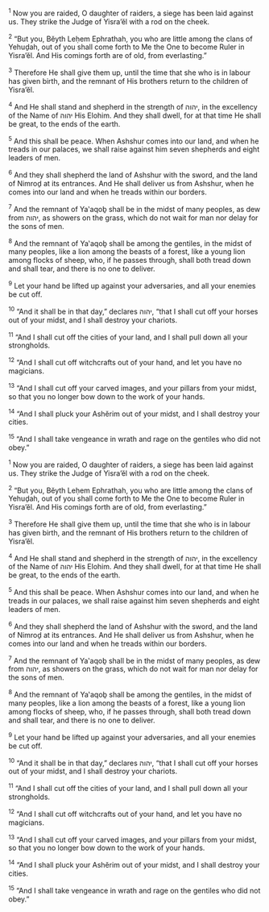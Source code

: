 <sup>1</sup> Now you are raided, O daughter of raiders, a siege has been laid against us. They strike the Judge of Yisra’ĕl with a rod on the cheek.

<sup>2</sup> “But you, Bĕyth Leḥem Ephrathah, you who are little among the clans of Yehuḏah, out of you shall come forth to Me the One to become Ruler in Yisra’ĕl. And His comings forth are of old, from everlasting.”

<sup>3</sup> Therefore He shall give them up, until the time that she who is in labour has given birth, and the remnant of His brothers return to the children of Yisra’ĕl.

<sup>4</sup> And He shall stand and shepherd in the strength of יהוה, in the excellency of the Name of יהוה His Elohim. And they shall dwell, for at that time He shall be great, to the ends of the earth.

<sup>5</sup> And this shall be peace. When Ashshur comes into our land, and when he treads in our palaces, we shall raise against him seven shepherds and eight leaders of men.

<sup>6</sup> And they shall shepherd the land of Ashshur with the sword, and the land of Nimroḏ at its entrances. And He shall deliver us from Ashshur, when he comes into our land and when he treads within our borders.

<sup>7</sup> And the remnant of Ya‛aqoḇ shall be in the midst of many peoples, as dew from יהוה, as showers on the grass, which do not wait for man nor delay for the sons of men.

<sup>8</sup> And the remnant of Ya‛aqoḇ shall be among the gentiles, in the midst of many peoples, like a lion among the beasts of a forest, like a young lion among flocks of sheep, who, if he passes through, shall both tread down and shall tear, and there is no one to deliver.

<sup>9</sup> Let your hand be lifted up against your adversaries, and all your enemies be cut off.

<sup>10</sup> “And it shall be in that day,” declares יהוה, “that I shall cut off your horses out of your midst, and I shall destroy your chariots.

<sup>11</sup> “And I shall cut off the cities of your land, and I shall pull down all your strongholds.

<sup>12</sup> “And I shall cut off witchcrafts out of your hand, and let you have no magicians.

<sup>13</sup> “And I shall cut off your carved images, and your pillars from your midst, so that you no longer bow down to the work of your hands.

<sup>14</sup> “And I shall pluck your Ashĕrim out of your midst, and I shall destroy your cities.

<sup>15</sup> “And I shall take vengeance in wrath and rage on the gentiles who did not obey.”

<sup>1</sup> Now you are raided, O daughter of raiders, a siege has been laid against us. They strike the Judge of Yisra’ĕl with a rod on the cheek.

<sup>2</sup> “But you, Bĕyth Leḥem Ephrathah, you who are little among the clans of Yehuḏah, out of you shall come forth to Me the One to become Ruler in Yisra’ĕl. And His comings forth are of old, from everlasting.”

<sup>3</sup> Therefore He shall give them up, until the time that she who is in labour has given birth, and the remnant of His brothers return to the children of Yisra’ĕl.

<sup>4</sup> And He shall stand and shepherd in the strength of יהוה, in the excellency of the Name of יהוה His Elohim. And they shall dwell, for at that time He shall be great, to the ends of the earth.

<sup>5</sup> And this shall be peace. When Ashshur comes into our land, and when he treads in our palaces, we shall raise against him seven shepherds and eight leaders of men.

<sup>6</sup> And they shall shepherd the land of Ashshur with the sword, and the land of Nimroḏ at its entrances. And He shall deliver us from Ashshur, when he comes into our land and when he treads within our borders.

<sup>7</sup> And the remnant of Ya‛aqoḇ shall be in the midst of many peoples, as dew from יהוה, as showers on the grass, which do not wait for man nor delay for the sons of men.

<sup>8</sup> And the remnant of Ya‛aqoḇ shall be among the gentiles, in the midst of many peoples, like a lion among the beasts of a forest, like a young lion among flocks of sheep, who, if he passes through, shall both tread down and shall tear, and there is no one to deliver.

<sup>9</sup> Let your hand be lifted up against your adversaries, and all your enemies be cut off.

<sup>10</sup> “And it shall be in that day,” declares יהוה, “that I shall cut off your horses out of your midst, and I shall destroy your chariots.

<sup>11</sup> “And I shall cut off the cities of your land, and I shall pull down all your strongholds.

<sup>12</sup> “And I shall cut off witchcrafts out of your hand, and let you have no magicians.

<sup>13</sup> “And I shall cut off your carved images, and your pillars from your midst, so that you no longer bow down to the work of your hands.

<sup>14</sup> “And I shall pluck your Ashĕrim out of your midst, and I shall destroy your cities.

<sup>15</sup> “And I shall take vengeance in wrath and rage on the gentiles who did not obey.”

